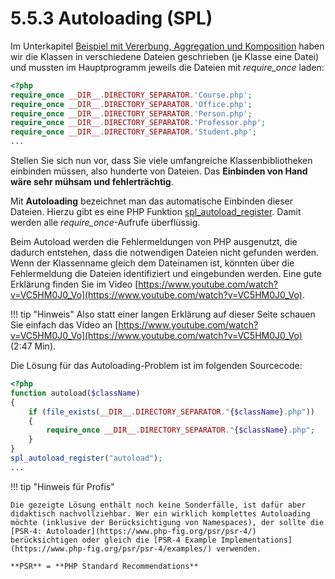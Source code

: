 # 5.5.3 Autoloading (SPL)

Im Unterkapitel [Beispiel mit Vererbung, Aggregation und Komposition](5.4.7BeispielmitVererbungAggregationundKomposition.md) haben wir die Klassen in verschiedene Dateien geschrieben (je Klasse eine Datei) und mussten im Hauptprogramm jeweils die Dateien mit *require_once* laden:

```php linenums="1"
<?php
require_once __DIR__.DIRECTORY_SEPARATOR.'Course.php';
require_once __DIR__.DIRECTORY_SEPARATOR.'Office.php';
require_once __DIR__.DIRECTORY_SEPARATOR.'Person.php';
require_once __DIR__.DIRECTORY_SEPARATOR.'Professor.php';
require_once __DIR__.DIRECTORY_SEPARATOR.'Student.php';
...
```

Stellen Sie sich nun vor, dass Sie viele umfangreiche Klassenbibliotheken einbinden müssen, also hunderte von Dateien. Das **Einbinden von Hand wäre sehr mühsam und fehlerträchtig**.

Mit **Autoloading** bezeichnet man das automatische Einbinden dieser Dateien. Hierzu gibt es eine PHP Funktion [spl_autoload_register](https://www.php.net/manual/de/function.spl-autoload-register.php). Damit werden alle *require_once*-Aufrufe überflüssig. 

Beim Autoload werden die Fehlermeldungen von PHP ausgenutzt, die dadurch entstehen, dass die notwendigen Dateien nicht gefunden werden. Wenn der Klassenname gleich dem Dateinamen ist, könnten über die Fehlermeldung die Dateien identifiziert und eingebunden werden. Eine gute Erklärung finden Sie im Video [https://www.youtube.com/watch?v=VC5HM0J0_Vo](https://www.youtube.com/watch?v=VC5HM0J0_Vo).

!!! tip "Hinweis"
    Also statt einer langen Erklärung auf dieser Seite schauen Sie einfach das Video an [https://www.youtube.com/watch?v=VC5HM0J0_Vo](https://www.youtube.com/watch?v=VC5HM0J0_Vo) (2:47 Min).

Die Lösung für das Autoloading-Problem ist im folgenden Sourcecode:

```php linenums="1"
<?php
function autoload($className)
{
    if (file_exists(__DIR__.DIRECTORY_SEPARATOR."{$className}.php"))
    {
        require_once __DIR__.DIRECTORY_SEPARATOR."{$className}.php";
    }
}
spl_autoload_register("autoload");
...
```

!!! tip "Hinweis für Profis"

    Die gezeigte Lösung enthält noch keine Sonderfälle, ist dafür aber didaktisch nachvollziehbar. Wer ein wirklich komplettes Autoloading möchte (inklusive der Berücksichtigung von Namespaces), der sollte die [PSR-4: Autoloader](https://www.php-fig.org/psr/psr-4/) berücksichtigen oder gleich die [PSR-4 Example Implementations](https://www.php-fig.org/psr/psr-4/examples/) verwenden.

    **PSR** = **PHP Standard Recommendations**

